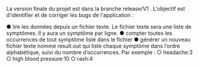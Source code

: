 La version finale du projet est dans la branche release/V1 .
L'objectif est d'identifier et de corriger les bugs de l'application :

● lire les données depuis un fichier texte. Le fichier texte sera une liste de symptômes. Il y aura un symptôme par ligne.
● compter toutes les occurrences de tout symptôme listé dans le fichier
● générer un nouveau fichier texte nommé result.out qui liste chaque symptôme dans l’ordre alphabétique, suivi du nombre d’occurrences.
Par exemple :
○ headache:3
○ high blood pressure:10
○ rash:4
